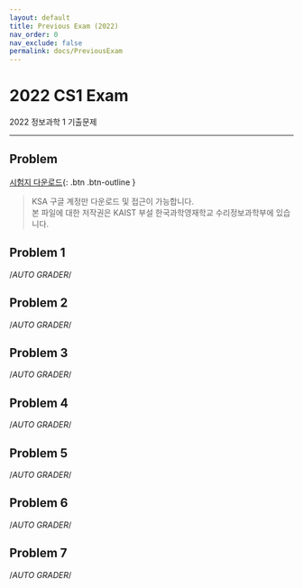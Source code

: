 ```yaml
---
layout: default
title: Previous Exam (2022)
nav_order: 0
nav_exclude: false
permalink: docs/PreviousExam
---
```


# 2022 CS1 Exam
2022 정보과학 1 기출문제

- - -

## Problem
[시험지 다운로드](link){: .btn .btn-outline }

> KSA 구글 계정만 다운로드 및 접근이 가능합니다.            
> 본 파일에 대한 저작권은 KAIST 부설 한국과학영재학교 수리정보과학부에 있습니다.                  

## Problem 1
/*AUTO GRADER*/

## Problem 2
/*AUTO GRADER*/

## Problem 3
/*AUTO GRADER*/

## Problem 4
/*AUTO GRADER*/

## Problem 5
/*AUTO GRADER*/

## Problem 6
/*AUTO GRADER*/

## Problem 7
/*AUTO GRADER*/
